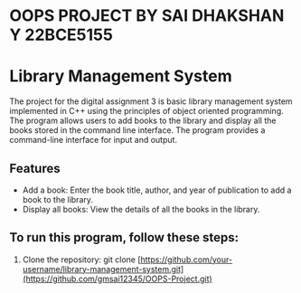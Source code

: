 # OOPS PROJECT BY SAI DHAKSHAN Y 22BCE5155
# Library Management System

The project for the digital assignment 3 is basic library management system implemented in C++ using the principles of object oriented programming. The program allows users to add books to the library and display all the books stored in the command line interface. The program provides a command-line interface for input and output.

## Features

- Add a book: Enter the book title, author, and year of publication to add a book to the library.
- Display all books: View the details of all the books in the library.

## To run this program, follow these steps:

1. Clone the repository:
   git clone [https://github.com/your-username/library-management-system.git](https://github.com/gmsai12345/OOPS-Project.git)
